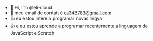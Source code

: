 -  👋 Hi, I’m @eli-cloud
- 👀 meu email de contatt é es343783@gmail.com
- 👍 eu estou intere a programar novas lingya 
- 👍 e eu estou aprende  a  programar recentemente  a  linguagem de  JavaScript e Scratch

